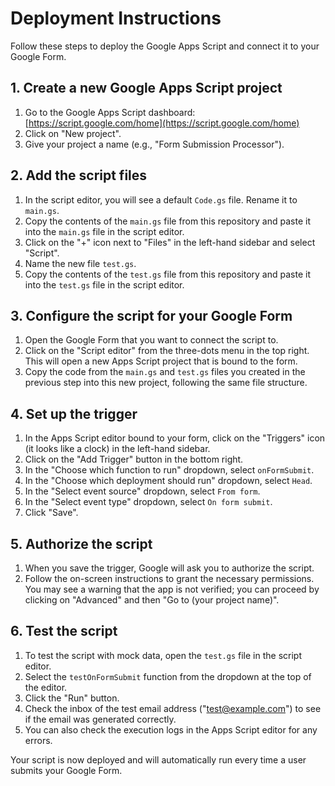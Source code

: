 # Deployment Instructions

Follow these steps to deploy the Google Apps Script and connect it to your Google Form.

## 1. Create a new Google Apps Script project

1.  Go to the Google Apps Script dashboard: [https://script.google.com/home](https://script.google.com/home)
2.  Click on "New project".
3.  Give your project a name (e.g., "Form Submission Processor").

## 2. Add the script files

1.  In the script editor, you will see a default `Code.gs` file. Rename it to `main.gs`.
2.  Copy the contents of the `main.gs` file from this repository and paste it into the `main.gs` file in the script editor.
3.  Click on the "+" icon next to "Files" in the left-hand sidebar and select "Script".
4.  Name the new file `test.gs`.
5.  Copy the contents of the `test.gs` file from this repository and paste it into the `test.gs` file in the script editor.

## 3. Configure the script for your Google Form

1.  Open the Google Form that you want to connect the script to.
2.  Click on the "Script editor" from the three-dots menu in the top right. This will open a new Apps Script project that is bound to the form.
3.  Copy the code from the `main.gs` and `test.gs` files you created in the previous step into this new project, following the same file structure.

## 4. Set up the trigger

1.  In the Apps Script editor bound to your form, click on the "Triggers" icon (it looks like a clock) in the left-hand sidebar.
2.  Click on the "Add Trigger" button in the bottom right.
3.  In the "Choose which function to run" dropdown, select `onFormSubmit`.
4.  In the "Choose which deployment should run" dropdown, select `Head`.
5.  In the "Select event source" dropdown, select `From form`.
6.  In the "Select event type" dropdown, select `On form submit`.
7.  Click "Save".

## 5. Authorize the script

1.  When you save the trigger, Google will ask you to authorize the script.
2.  Follow the on-screen instructions to grant the necessary permissions. You may see a warning that the app is not verified; you can proceed by clicking on "Advanced" and then "Go to (your project name)".

## 6. Test the script

1.  To test the script with mock data, open the `test.gs` file in the script editor.
2.  Select the `testOnFormSubmit` function from the dropdown at the top of the editor.
3.  Click the "Run" button.
4.  Check the inbox of the test email address ("test@example.com") to see if the email was generated correctly.
5.  You can also check the execution logs in the Apps Script editor for any errors.

Your script is now deployed and will automatically run every time a user submits your Google Form.
